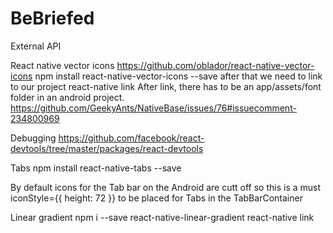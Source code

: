 # BeBriefed
External API

React native vector icons https://github.com/oblador/react-native-vector-icons
npm install react-native-vector-icons --save
after that we need to link to our project
react-native link
After link, there has to be an app/assets/font folder in an android project.
https://github.com/GeekyAnts/NativeBase/issues/76#issuecomment-234800969


Debugging https://github.com/facebook/react-devtools/tree/master/packages/react-devtools

Tabs
npm install react-native-tabs --save

By default icons for the Tab bar on the Android are cutt off so this is a must
iconStyle={{ height: 72 }} to be placed for Tabs in the TabBarContainer

Linear gradient 
npm i --save react-native-linear-gradient
react-native link